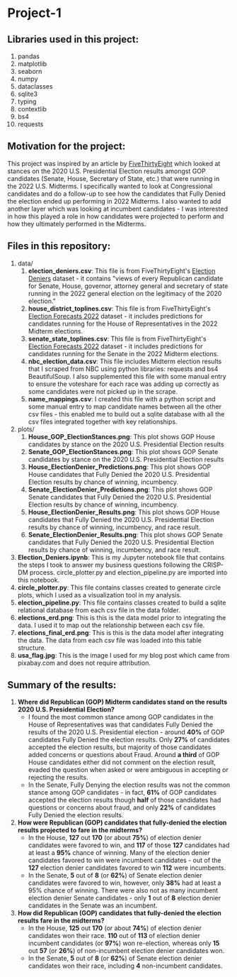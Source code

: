 # Project-1

## Libraries used in this project:
<ol>
  <li> pandas</li>
  <li> matplotlib </li>
  <li> seaborn</li>
  <li> numpy </li>
  <li> dataclasses</li>
  <li> sqlite3 </li>
  <li> typing </li>
  <li> contextlib </li>
  <li> bs4 </li>
  <li> requests </li>
</ol>

## Motivation for the project:
This project was inspired by an article by <a href="https://projects.fivethirtyeight.com/republicans-trump-election-fraud/">FiveThirtyEight</a> which looked at stances on the 2020 U.S. Presidential Election results amongst GOP candidates (Senate, House, Secretary of State, etc.) that were running in the 2022 U.S. Midterms. I specifically wanted to look at Congressional candidates and do a follow-up to see how the candidates that Fully Denied the election ended up performing in 2022 Midterms. I also wanted to add another layer which was looking at incumbent candidates - I was interested in how this played a role in how candidates were projected to perform and how they ultimately performed in the Midterms. 

## Files in this repository:
<ol>
  <li>data/
    <ol>
        <li><b>election_deniers.csv</b>: This file is from FiveThirtyEight's <a href="https://github.com/fivethirtyeight/data/tree/master/election-deniers">Election Deniers</a> dataset - it contains "views of every Republican candidate for Senate, House, governor, attorney general and secretary of state running in the 2022 general election on the legitimacy of the 2020 election."</li>
        <li><b>house_district_toplines.csv</b>: This file is from FiveThirtyEight's <a href="https://github.com/fivethirtyeight/data/tree/master/election-forecasts-2022">Election Forecasts 2022</a> dataset - it includes predictions for candidates running for the House of Representatives in the 2022 Midterm elections.</li>
        <li><b>senate_state_toplines.csv</b>: This file is from FiveThirtyEight's <a href="https://github.com/fivethirtyeight/data/tree/master/election-forecasts-2022">Election Forecasts 2022</a> dataset - it includes predictions for candidates running for the Senate in the 2022 Midterm elections.</li>
        <li><b>nbc_election_data.csv</b>: This file includes Midterm election results that I scraped from NBC using python libraries: requests and bs4 BeautifulSoup. I         also supplemented this file with some manual entry to ensure the voteshare for each race was adding up correctly as some candidates were not picked up in the scrape.</li>
      <li><b>name_mappings.csv</b>: I created this file with a python script and some manual entry to map candidate names between all the other csv files - this enabled me to build out a sqlite database with all the csv files integrated together with key relationships.</li>
    </ol>
  </li>
  <li>plots/
      <ol>
        <li><b>House_GOP_ElectionStances.png</b>: This plot shows GOP House candidates by stance on the 2020 U.S. Presidential Election results </li>
        <li><b>Senate_GOP_ElectionStances.png</b>: This plot shows GOP Senate candidates by stance on the 2020 U.S. Presidential Election results</li>
        <li><b>House_ElectionDenier_Predictions.png</b>: This plot shows GOP House candidates that Fully Denied the 2020 U.S. Presidential Election results by chance of winning, incumbency.</li></li>
        <li><b>Senate_ElectionDenier_Predictions.png</b>: This plot shows GOP Senate candidates that Fully Denied the 2020 U.S. Presidential Election results by chance of winning, incumbency.</li>
        <li><b>House_ElectionDenier_Results.png</b>: This plot shows GOP House candidates that Fully Denied the 2020 U.S. Presidential Election results by chance of winning, incumbency, and race result.</li>
        <li><b>Senate_ElectionDenier_Results.png</b>: This plot shows GOP Senate candidates that Fully Denied the 2020 U.S. Presidential Election results by chance of winning, incumbency, and race result.</li>
      </ol>
  </li>
  <li><b>Election_Deniers.ipynb</b>: This is my Jupyter notebook file that contains the steps I took to answer my business questions following the CRISP-DM process.   circle_plotter.py and election_pipeline.py are imported into this notebook.</li>
  <li><b>circle_plotter.py</b>: This file contains classes created to generate circle plots, which I used as a visualization tool in my analysis.</li>
  <li><b>election_pipeline.py</b>: This file contains classes created to build a sqlite relational database from each csv file in the data folder. </li>
  <li><b>elections_erd.png</b>: This is this is the data model prior to integrating the data. I used it to map out the relationship between each csv file.</li>
  <li><b>elections_final_erd.png</b>: This is this is the data model after integrating the data. The data from each csv file was loaded into this table structure.</li>
  <li><b>usa_flag.jpg</b>: This is the image I used for my blog post which came from pixabay.com and does not require attribution.</li>
</ol>


## Summary of the results:
<ol>
    <li><b>Where did Republican (GOP) Midterm candidates stand on the results 2020 U.S. Presidential Election?</b>
        <ul>
             <li> I found the most common stance among GOP candidates in the House of Representatives was that candidates Fully Denied the
               results of the 2020 U.S. Presidential election - around <b>40%</b> of GOP candidates Fully Denied the election results. Only <b>27%</b> of candidates                  accepted the election results, but majority of those candidates added concerns or questions about Fraud. Around <b>a third</b> of GOP House candidates                  either did not comment on the election result, evaded the question when asked or were ambiguous in accepting or rejecting the results.
              </li>
              <li> In the Senate, Fully Denying the election results was not the common stance among GOP candidates - in fact, <b>61%</b> of GOP candidates accepted                      the election results though <b>half</b> of those candidates had questions or concerns about fraud, and only <b>22%</b> of candidates Fully Denied the election results.
              </li>
        </ul>
    </li>
   <li><b>How were Republican (GOP) candidates that fully-denied the election results projected to fare in the midterms?</b>
        <ul>
            <li>In the House, <b>127</b> out <b>170</b> (or about <b>75%</b>) of election denier candidates were favored to win, and <b>117</b> of those <b>127</b>                     candidates had at least a <b>95%</b> chance of winning. Many of the election denier candidates favored to win were incumbent candidates - out of the                   <b>127</b> election denier candidates favored to win <b>112</b> were incumbents. 
            </li>
            <li>In the Senate, <b>5</b> out of <b>8</b> (or <b>62%</b>) of Senate election denier candidates were favored to win, however, only <b>38%</b> had at least                 a 95% chance of winning. There were also not as many incumbent election denier Senate candidates - only <b>1</b> out of <b>8</b> election denier                       candidates in the Senate was an incumbent.
            </li>
       </ul>
    </li>
  <li><b>How did Republican (GOP) candidates that fully-denied the election results fare in the midterms?</b>
        <ul>
            <li>In the House, <b>125</b> out <b>170</b> (or about <b>74%</b>) of election denier candidates won their race. <b>110</b> out of <b>113</b> of election denier  incumbent candidates (or <b>97%</b>) won re-election, whereas only <b>15</b> out <b>57</b> (or <b>26%</b>) of non-incumbent election denier candidates won. 
            </li>
            <li>In the Senate, <b>5</b> out of <b>8</b> (or <b>62%</b>) of Senate election denier candidates won their race, including <b>4</b> non-incumbent candidates. 
            </li>
       </ul>
    </li>
